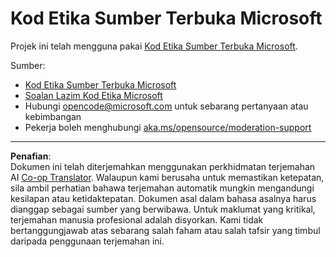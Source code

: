 <!--
CO_OP_TRANSLATOR_METADATA:
{
  "original_hash": "763a733399ea9f55f6418d1efe13c12b",
  "translation_date": "2025-09-29T22:45:17+00:00",
  "source_file": "CODE_OF_CONDUCT.md",
  "language_code": "ms"
}
-->
# Kod Etika Sumber Terbuka Microsoft

Projek ini telah mengguna pakai [Kod Etika Sumber Terbuka Microsoft](https://opensource.microsoft.com/codeofconduct/).

Sumber:

- [Kod Etika Sumber Terbuka Microsoft](https://opensource.microsoft.com/codeofconduct/)
- [Soalan Lazim Kod Etika Microsoft](https://opensource.microsoft.com/codeofconduct/faq/)
- Hubungi [opencode@microsoft.com](mailto:opencode@microsoft.com) untuk sebarang pertanyaan atau kebimbangan
- Pekerja boleh menghubungi [aka.ms/opensource/moderation-support](https://aka.ms/opensource/moderation-support)

---

**Penafian**:  
Dokumen ini telah diterjemahkan menggunakan perkhidmatan terjemahan AI [Co-op Translator](https://github.com/Azure/co-op-translator). Walaupun kami berusaha untuk memastikan ketepatan, sila ambil perhatian bahawa terjemahan automatik mungkin mengandungi kesilapan atau ketidaktepatan. Dokumen asal dalam bahasa asalnya harus dianggap sebagai sumber yang berwibawa. Untuk maklumat yang kritikal, terjemahan manusia profesional adalah disyorkan. Kami tidak bertanggungjawab atas sebarang salah faham atau salah tafsir yang timbul daripada penggunaan terjemahan ini.